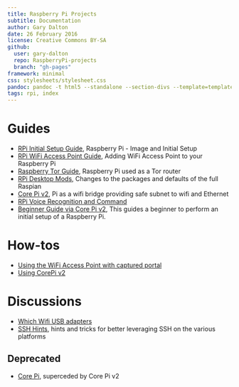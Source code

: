```yaml
---
title: Raspberry Pi Projects
subtitle: Documentation
author: Gary Dalton
date: 26 February 2016
license: Creative Commons BY-SA
github:
  user: gary-dalton
  repo: RaspberryPi-projects
  branch: "gh-pages"
framework: minimal
css: stylesheets/stylesheet.css
pandoc: pandoc -t html5 --standalone --section-divs --template=template_github.html index.md -o index.html
tags: rpi, index
---
```


# Guides

- [RPi Initial Setup Guide](rpi_initial_setup.html), Raspberry Pi - Image and Initial Setup
- [RPi WiFi Access Point Guide](rpi_wifi_ap.html), Adding WiFi Access Point to your Raspberry Pi
- [Raspberry Tor Guide](rpi_tor.html), Raspberry Pi used as a Tor router
- [RPi Desktop Mods](rpi_gui_changes.html), Changes to the packages and defaults of the full Raspian
- [Core Pi v2](core_pi_v2.html), Pi as a wifi bridge providing safe subnet to wifi and Ethernet
- [RPi Voice Recognition and Command](rpi_vr_command.html)
- [Beginner Guide via Core Pi v2](beginner_guide_via_core_pi_v2.html), This guides a beginner to perform an initial setup of a Raspberry Pi.

# How-tos

- [Using the WiFi Access Point with captured portal](rpi_captured_portal.html)
- [Using CorePi v2](using_core_pi_v2.html)

# Discussions

- [Which Wifi USB adapters](rpi_which_wifi_usb.html)
- [SSH Hints](ssh_hints.html), hints and tricks for better leveraging SSH on the various platforms

## Deprecated

- [Core Pi](core_pi.html), superceded by Core Pi v2
